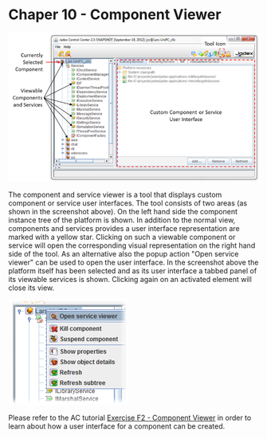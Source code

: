 Chaper 10 - Component Viewer
=========================================

![10 Component Viewer@componentviewer.png](componentviewer.png)

The component and service viewer is a tool that displays custom component or service user interfaces. The tool consists of two areas (as shown in the screenshot above). On the left hand side the component instance tree of the platform is shown. In addition to the normal view, components and services provides a user interface representation are marked with a yellow star. Clicking on such a viewable component or service will open the corresponding visual representation on the right hand side of the tool. As an alternative also the popup action "Open service viewer" can be used to open the user interface. In the screenshot above the platform itself has been selected and as its user interface a tabbed panel of its viewable services is shown. Clicking again on an activated element will close its view.

![10 Component Viewer@cvalter.png](cvalter.png)

Please refer to the AC tutorial [Exercise F2 - Component Viewer](../AC%20Tutorial/07%20External%20Access)  in order to learn about how a user interface for a component can be created. 
